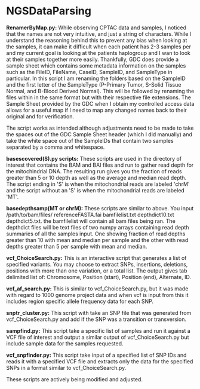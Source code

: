 # NGSDataParsing

**RenamerByMap.py:** While observing CPTAC data and samples, I noticed that the names are not very intuitive, and just a string of characters. While I understand the reasoning behind this to prevent any bias when looking at the samples, it can make it difficult when each patient has 2-3 samples per and my current goal is looking at the patients haplogroup and I wan to look at their samples together more easily. Thankfully, GDC does provide a sample sheet which contains some metadata information on the samples such as the FileID, FileName, CaseID, SampleID, and SampleType in particular. In this script I am renaming the folders based on the SampleID and the first letter of the SampleType (P-Primary Tumor, S-Solid Tissue Normal, and B-Blood Derived Normal). This will be followed by renaming the files within in the same format but with their respective file extensions. The Sample Sheet provided by the GDC when I obtain my controlled access data allows for a useful map if I need to map any changed names back to their original and for verification.

The script works as intended although adjustments need to be made to take the spaces out of the GDC Sample Sheet header (which I did manually) and take the white space out of the SampleIDs that contain two samples separated by a comma and whitespace.

**basescovered(S).py scripts:** These scripts are used in the directory of interest that contains the BAM and BAI files and run to gather read depth for the mitochindrial DNA. The resulting run gives you the fraction of reads greater than 5 or 10 depth as well as the average and median read depth. The script ending in 'S' is when the mitochondrial reads are labeled 'chrM' and the script without an 'S' is when the mitochondrial reads are labeled 'MT'.

**basedepthsamp(MT or chrM):** These scripts are similar to above. You input /path/to/bam/files/ referenceFASTA.fai bamfilelist.txt depthdict10.txt depthdict5.txt. the bamfilelist will contain all bam files being ran. The depthdict files will be text files of two numpy arrays containing read depth summaries of all the samples input. One showing fraction of read depths greater than 10 with mean and median per sample and the other with read depths greater than 5 per sample with mean and median.

**vcf_ChoiceSearch.py:** This is an interactive script that generates a list of specified variants. You may choose to extract SNPs, insertions, deletions, positions with more than one variation, or a total list. The output gives tab delimited list of: Chromosome, Position (start), Position (end), Alternate, ID.

**vcf_af_search.py:** This is similar to vcf_ChoiceSearch.py, but it was made with regard to 1000 genome project data and when vcf is input from this it includes region specific allele frequency data for each SNP.

**snptr_cluster.py:** This script with take an SNP file that was generated from vcf_ChoiceSearch.py and add if the SNP was a transition or transversion.

**sampfind.py:** This script take a specific list of samples and run it against a VCF file of interest and output a similar output of vcf_ChoiceSearch.py but include sample data for the samples requested.

**vcf_snpfinder.py:** This script take input of a specified list of SNP IDs and reads it with a specified VCF file and extracts only the data for the specified SNPs in a format similar to vcf_ChoiceSearch.py.

These scripts are actively being modified and adjusted.
